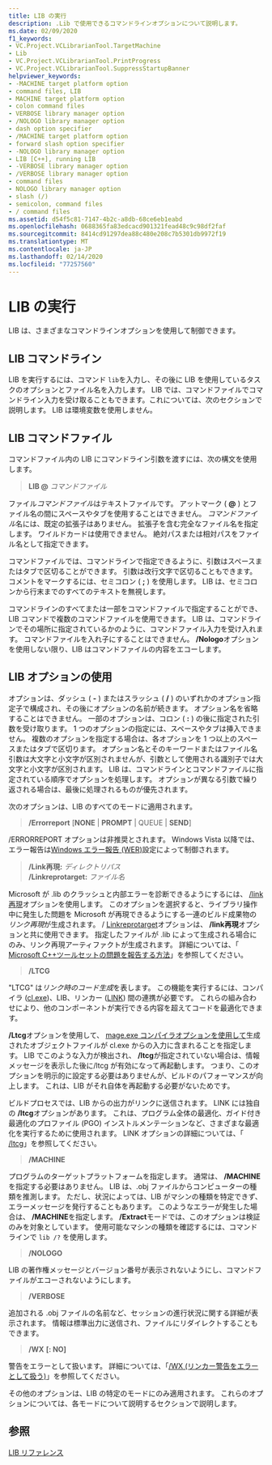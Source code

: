 ```yaml
---
title: LIB の実行
description: .Lib で使用できるコマンドラインオプションについて説明します。
ms.date: 02/09/2020
f1_keywords:
- VC.Project.VCLibrarianTool.TargetMachine
- Lib
- VC.Project.VCLibrarianTool.PrintProgress
- VC.Project.VCLibrarianTool.SuppressStartupBanner
helpviewer_keywords:
- -MACHINE target platform option
- command files, LIB
- MACHINE target platform option
- colon command files
- VERBOSE library manager option
- /NOLOGO library manager option
- dash option specifier
- /MACHINE target platform option
- forward slash option specifier
- -NOLOGO library manager option
- LIB [C++], running LIB
- -VERBOSE library manager option
- /VERBOSE library manager option
- command files
- NOLOGO library manager option
- slash (/)
- semicolon, command files
- / command files
ms.assetid: d54f5c81-7147-4b2c-a8db-68ce6eb1eabd
ms.openlocfilehash: 0688365fa83edcacd901321fead48c9c98df2faf
ms.sourcegitcommit: 8414cd91297dea88c480e208c7b5301db9972f19
ms.translationtype: MT
ms.contentlocale: ja-JP
ms.lasthandoff: 02/14/2020
ms.locfileid: "77257560"
---
```

# <a name="running-lib"></a>LIB の実行

LIB は、さまざまなコマンドラインオプションを使用して制御できます。

## <a name="lib-command-line"></a>LIB コマンドライン

LIB を実行するには、コマンド `lib`を入力し、その後に LIB を使用しているタスクのオプションとファイル名を入力します。 LIB では、コマンドファイルでコマンドライン入力を受け取ることもできます。これについては、次のセクションで説明します。 LIB は環境変数を使用しません。

## <a name="lib-command-files"></a>LIB コマンドファイル

コマンドファイル内の LIB にコマンドライン引数を渡すには、次の構文を使用します。

> **LIB \@** <em>コマンドファイル</em>

ファイル*コマンドファイル*はテキストファイルです。 アットマーク ( **\@** ) とファイル名の間にスペースやタブを使用することはできません。 *コマンドファイル*名には、既定の拡張子はありません。 拡張子を含む完全なファイル名を指定します。 ワイルドカードは使用できません。 絶対パスまたは相対パスをファイル名として指定できます。

コマンドファイルでは、コマンドラインで指定できるように、引数はスペースまたはタブで区切ることができます。 引数は改行文字で区切ることもできます。 コメントをマークするには、セミコロン ( **;** ) を使用します。 LIB は、セミコロンから行末までのすべてのテキストを無視します。

コマンドラインのすべてまたは一部をコマンドファイルで指定することができ、LIB コマンドで複数のコマンドファイルを使用できます。 LIB は、コマンドラインでその場所に指定されているかのように、コマンドファイル入力を受け入れます。 コマンドファイルを入れ子にすることはできません。 **/Nologo**オプションを使用しない限り、LIB はコマンドファイルの内容をエコーします。

## <a name="using-lib-options"></a>LIB オプションの使用

オプションは、ダッシュ ( **-** ) またはスラッシュ ( **/** ) のいずれかのオプション指定子で構成され、その後にオプションの名前が続きます。 オプション名を省略することはできません。 一部のオプションは、コロン ( **:** ) の後に指定された引数を受け取ります。 1 つのオプションの指定には、スペースやタブは挿入できません。 複数のオプションを指定する場合は、各オプションを 1 つ以上のスペースまたはタブで区切ります。 オプション名とそのキーワードまたはファイル名引数は大文字と小文字が区別されませんが、引数として使用される識別子では大文字と小文字が区別されます。 LIB は、コマンドラインとコマンドファイルに指定されている順序でオプションを処理します。 オプションが異なる引数で繰り返される場合は、最後に処理されるものが優先されます。

次のオプションは、LIB のすべてのモードに適用されます。

> **/Errorreport** \[**NONE** &#124; **PROMPT** &#124; QUEUE &#124; **SEND**]

/ERRORREPORT オプションは非推奨とされます。 Windows Vista 以降では、エラー報告は[Windows エラー報告 (WER)](/windows/win32/wer/windows-error-reporting)設定によって制御されます。

> **/Link再現:** _ディレクトリパス_ \
> **/Linkreprotarget:** _ファイル名_

Microsoft が .lib のクラッシュと内部エラーを診断できるようにするには、 [/link再現](linkrepro.md)オプションを使用します。 このオプションを選択すると、ライブラリ操作中に発生した問題を Microsoft が再現できるようにする一連のビルド成果物の*リンク再現*が生成されます。 / [Linkreprotarget](linkreprotarget.md)オプションは、 **/link再現**オプションと共に使用できます。 指定したファイルが .lib によって生成される場合にのみ、リンク再現アーティファクトが生成されます。 詳細については、「 [Microsoft C++ツールセットの問題を報告する方法](../../overview/how-to-report-a-problem-with-the-visual-cpp-toolset.md)」を参照してください。

> **/LTCG**

"LTCG" は*リンク時のコード生成*を表します。 この機能を実行するには、コンパイラ ([cl.exe](compiler-options.md))、LIB、リンカー ([LINK](linker-options.md)) 間の連携が必要です。 これらの組み合わせにより、他のコンポーネントが実行できる内容を超えてコードを最適化できます。

**/Ltcg**オプションを使用して、 [mage.exe コンパイラオプションを使用して](gl-whole-program-optimization.md)生成されたオブジェクトファイルが cl.exe からの入力に含まれることを指定します。 LIB でこのような入力が検出され、 **/ltcg**が指定されていない場合は、情報メッセージを表示した後に/ltcg が有効になって再起動します。 つまり、このオプションを明示的に設定する必要はありませんが、ビルドのパフォーマンスが向上します。 これは、LIB がそれ自体を再起動する必要がないためです。

ビルドプロセスでは、LIB からの出力がリンクに送信されます。 LINK には独自の **/ltcg**オプションがあります。 これは、プログラム全体の最適化、ガイド付き最適化のプロファイル (PGO) インストルメンテーションなど、さまざまな最適化を実行するために使用されます。 LINK オプションの詳細については、「 [/ltcg](ltcg-link-time-code-generation.md)」を参照してください。

> **/MACHINE**

プログラムのターゲットプラットフォームを指定します。 通常は、 **/MACHINE**を指定する必要はありません。 LIB は、.obj ファイルからコンピューターの種類を推測します。 ただし、状況によっては、LIB がマシンの種類を特定できず、エラーメッセージを発行することもあります。 このようなエラーが発生した場合は、 **/MACHINE**を指定します。 **/Extract**モードでは、このオプションは検証のみを対象としています。 使用可能なマシンの種類を確認するには、コマンドラインで `lib /?` を使用します。

> **/NOLOGO**

LIB の著作権メッセージとバージョン番号が表示されないようにし、コマンドファイルがエコーされないようにします。

> **/VERBOSE**

追加される .obj ファイルの名前など、セッションの進行状況に関する詳細が表示されます。 情報は標準出力に送信され、ファイルにリダイレクトすることもできます。

> **/WX** **[: NO]**

警告をエラーとして扱います。 詳細については、「[/WX (リンカー警告をエラーとして扱う)](wx-treat-linker-warnings-as-errors.md)」を参照してください。

その他のオプションは、LIB の特定のモードにのみ適用されます。 これらのオプションについては、各モードについて説明するセクションで説明します。

## <a name="see-also"></a>参照

[LIB リファレンス](lib-reference.md)
